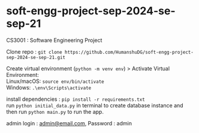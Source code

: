 # soft-engg-project-sep-2024-se-sep-21

CS3001 : Software Engineering Project

Clone repo : `git clone https://github.com/HumanshuDG/soft-engg-project-sep-2024-se-sep-21.git` <br>

Create virtual environment (`python -m venv env`) > Activate Virtual Environment: <br>
Linux/macOS: `source env/bin/activate` <br>
Windows: `.\env\Scripts\activate`
<br>


install dependencies : `pip install -r requirements.txt` <br>
run `python initial_data.py` in terminal to create database instance and <br>
then run `python main.py` to run the app.

admin login : admin@email.com, Password : admin




